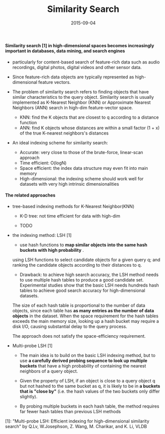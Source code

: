 ﻿---
layout: post
title: "Similarity Search"
date: 2015-09-04
categories: [technology, algorithms]
---

#### Similarity search [1] in high-dimensional spaces becomes increasingly important in databases, data mining, and search engines
   * particularly for content-based search of feature-rich data such as audio recordings, digital photos, digital videos and other sensor data.
   * Since feature-rich data objects are typically represented as high-dimensional feature vectors.
   
   * The problem of similarity search refers to finding objects that have similar characteristics to the query object.
   Similarity search is usually implemented as K-Nearest Neighbor (KNN) or Approximate Nearest Neighbors (ANN) search in high-dim feature-vector space.
   
       +  KNN: find  the K objects that are closest to q according to a distance function
	   +  ANN: find K objects whose distances are within a small factor (1 + x) of the true K-nearest neighbors's distances
   
   * An ideal indexing scheme for similarity search:
       +   Accurate: very close to those of the brute-force, linear-scan approach
       +   Time efficient: O(logN)
       +   Space efficient: the index data structure may even fit into main memory
       +   High-dimensional:  the indexing scheme should work well for datasets with very high intrinsic dimensionalities

#### The related approaches
   *  tree-based indexing methods for K-Nearest Neighbor(KNN)
       +  K-D tree: not time efficient for data with high-dim
		
	   + TODO
        
   *  the indexing method: LSH	[1]
       +  use hash functions to **map similar objects into the same hash buckets with high probability** .
   
	   using LSH functions to select candidate objects for a given query q;
	   and ranking the candidate objects according to their distances to q.
		
	   + Drawback: to achieve high search accuracy, the LSH method needs to use multiple hash tables to produce a good candidate set.
		Experimental studies show that the basic LSH needs hundreds hash tables to achieve good search accuracy for high-dimensional datasets.
		
		The size of each hash table is proportional to the number of data objects, since each table has **as many entries as the number of data objects** in the dataset. When the space requirement for the hash tables exceeds the main memory size, looking up a hash bucket may require a disk I/O, causing substantial delay to the query process.
		
		The approach does not satisfy the space-efficiency requirement.
		
   * Multi-probe LSH [1]
       + The main idea is to build on the basic LSH indexing method, but to use **a carefully derived probing sequence to look up multiple buckets** that have a high probability of containing the nearest neighbors of a query object.
		
	   + Given the property of LSH, if an object is close to a query object q but not hashed to the same bucket as q, it is likely to be in **a buckets  that is "close by"** (i.e. the hash values of the two buckets only differ slightly).
		
	   + By probing multiple buckets in each hash table, the method requires far fewer hash tables than previous LSH methods
        		
[1]: "Multi-probe LSH: Efficient indexing for high-dimensional similarity search" by Q.Lv, W.Josephson, Z. Wang, M. Charikar, and K. Li, VLDB 
